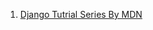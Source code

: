 1. [Django Tutrial Series By MDN](https://developer.mozilla.org/en-US/docs/Learn/Server-side/Django)
